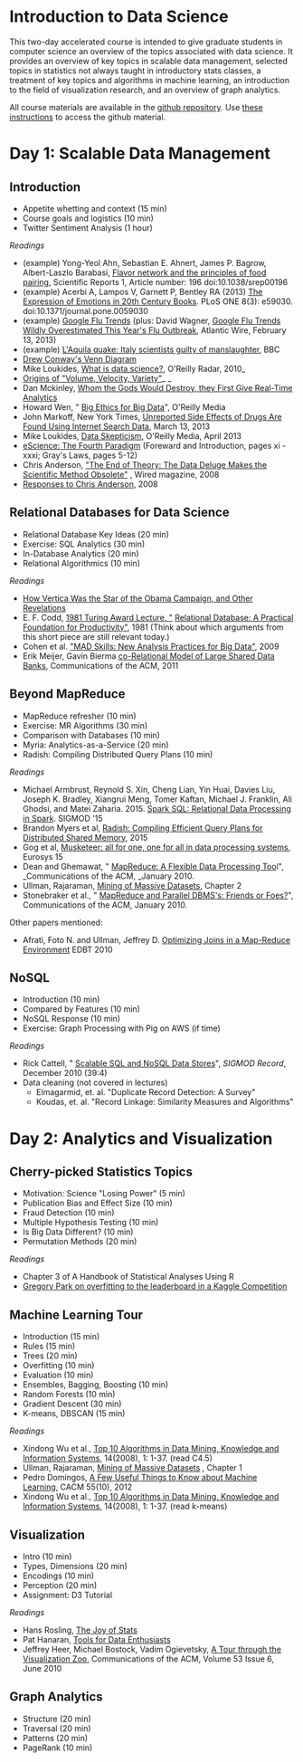 # Introduction to Data Science

This two-day accelerated course is intended to give graduate students in computer science an overview of the topics associated with data science.  It provides an overview of key topics in scalable data management, selected topics in statistics not always taught in introductory stats classes, a treatment of key topics and algorithms in machine learning, an introduction to the field of visualization research, and an overview of graph analytics. 

All course materials are available in the [github repository](https://github.com/billhowe/datasci_course_materials).  Use [these instructions](https://github.com/billhowe/datasci_course_materials/blob/master/github.md) to access the github material.

# Day 1: Scalable Data Management 

## Introduction 

- Appetite whetting and context (15 min)
- Course goals and logistics (10 min)
- Twitter Sentiment Analysis (1 hour)

*Readings*

- (example) Yong-Yeol Ahn, Sebastian E. Ahnert, James P. Bagrow, Albert-Laszlo Barabasi,  [Flavor network and the principles of food pairing](http://www.nature.com/srep/2011/111215/srep00196/full/srep00196.html), Scientific Reports 1, Article number: 196 doi:10.1038/srep00196
- (example) Acerbi A, Lampos V, Garnett P, Bentley RA (2013)  [The Expression of Emotions in 20th Century Books](http://www.plosone.org/article/info:doi/10.1371/journal.pone.0059030). PLoS ONE 8(3): e59030. doi:10.1371/journal.pone.0059030
- (example)  [Google Flu Trends](http://www.google.org/flutrends/us/#US) (plus: David Wagner,  [Google Flu Trends Wildly Overestimated This Year's Flu Outbreak](http://www.theatlanticwire.com/technology/2013/02/google-flu-trends-wildly-overestimated-years-flu-outbreak/62113/), Atlantic Wire, February 13, 2013)
- (example)  [L'Aquila quake: Italy scientists guilty of manslaughter](http://www.bbc.co.uk/news/world-europe-20025626), BBC
- [Drew Conway's Venn Diagram](http://drewconway.com/zia/2013/3/26/the-data-science-venn-diagram)
- Mike Loukides, [What is data science?](http://radar.oreilly.com/2010/06/what-is-data-science.html), O'Reilly Radar, 2010_
- [Origins of "Volume, Velocity, Variety"](http://blogs.gartner.com/doug-laney/deja-vvvue-others-claiming-gartners-volume-velocity-variety-construct-for-big-data/)_ _
- Dan Mckinley,  [Whom the Gods Would Destroy, they First Give Real-Time Analytics](http://mcfunley.com/whom-the-gods-would-destroy-they-first-give-real-time-analytics)
- Howard Wen, " [Big Ethics for Big Data](http://strata.oreilly.com/2012/06/ethics-big-data-business-decisions.html)", O'Reilly Media
- John Markoff, New York Times,  [Unreported Side Effects of Drugs Are Found Using Internet Search Data](http://www.nytimes.com/2013/03/07/science/unreported-side-effects-of-drugs-found-using-internet-data-study-finds.html?_r=0), March 13, 2013
- Mike Loukides,  [Data Skepticism](http://strata.oreilly.com/2013/04/data-skepticism.html), O'Reilly Media, April 2013
- [eScience: The Fourth Paradigm](http://research.microsoft.com/en-us/collaboration/fourthparadigm/) (Foreward and Introduction, pages xi - xxxi; Gray's Laws, pages 5-12)
- Chris Anderson,   ["The End of Theory: The Data Deluge Makes the Scientific Method Obsolete"](http://www.wired.com/science/discoveries/magazine/16-07/pb_theory) , Wired magazine, 2008
- [Responses to Chris Anderson](http://www.edge.org/discourse/the_end_of_theory.html), 2008

## Relational Databases for Data Science

- Relational Database Key Ideas (20 min)
- Exercise: SQL Analytics (30 min)
- In-Database Analytics (20 min)
- Relational Algorithmics (10 min)

*Readings*

- [How Vertica Was the Star of the Obama Campaign, and Other Revelations](http://citoresearch.com/data-science/how-vertica-was-star-obama-campaign-and-other-revelations)
- E. F. Codd,  [1981 Turing Award Lecture, "](http://amturing.acm.org/award_winners/codd_1000892.cfm)  [Relational Database: ](http://amturing.acm.org/award_winners/codd_1000892.cfm)  [A Practical Foundation for Productivity"](http://amturing.acm.org/award_winners/codd_1000892.cfm), 1981 (Think about which arguments from this short piece are still relevant today.)
- Cohen et al. ["MAD Skills: New Analysis Practices for Big Data"](http://db.cs.berkeley.edu/papers/vldb09-madskills.pdf), 2009
- Erik Meijer, Gavin Bierma  [co-Relational Model of Large Shared Data Banks](http://queue.acm.org/detail.cfm?id=1961297), Communications of the ACM, 2011

## Beyond MapReduce

- MapReduce refresher (10 min)
- Exercise: MR Algorithms (30 min)
- Comparison with Databases (10 min)
- Myria: Analytics-as-a-Service (20 min)
- Radish: Compiling Distributed Query Plans (10 min)

*Readings*

- Michael Armbrust, Reynold S. Xin, Cheng Lian, Yin Huai, Davies Liu, Joseph K. Bradley, Xiangrui Meng, Tomer Kaftan, Michael J. Franklin, Ali Ghodsi, and Matei Zaharia. 2015. [Spark SQL: Relational Data Processing in Spark](http://people.csail.mit.edu/matei/papers/2015/sigmod_spark_sql.pdf). SIGMOD '15
- Brandon Myers et al, [Radish: Compiling Efficient Query Plans for Distributed
Shared Memory](http://www.cs.washington.edu/public_files/grad/tech_reports/radish.pdf), 2015
- Gog et al, [Musketeer: all for one, one for all in data processing systems](http://www.cl.cam.ac.uk/research/srg/netos/camsas/pubs/eurosys15-musketeer.pdf), Eurosys 15
- Dean and Ghemawat, " [MapReduce: A Flexible Data Processing Too](http://cacm.acm.org/magazines/2010/1/55744-mapreduce-a-flexible-data-processing-tool/fulltext)l", _Communications of the ACM, _January 2010.
- Ullman, Rajaraman,  [Mining of Massive Datasets](http://infolab.stanford.edu/~ullman/mmds.html), Chapter 2
- Stonebraker et al., " [MapReduce and Parallel DBMS's: Friends or Foes?](http://database.cs.brown.edu/papers/stonebraker-cacm2010.pdf)", Communications of the ACM, January 2010.

Other papers mentioned:
- Afrati, Foto N. and Ullman, Jeffrey D. [Optimizing Joins in a Map-Reduce Environment](http://ilpubs.stanford.edu:8090/957/) EDBT 2010 

## NoSQL

- Introduction (10 min)
- Compared by Features (10 min)
- NoSQL Response (10 min)
- Exercise: Graph Processing with Pig on AWS (if time)

*Readings*

- Rick Cattell, " [Scalable SQL and NoSQL Data Stores](http://www.sigmod.org/publications/sigmod-record/1012/pdfs/04.surveys.cattell.pdf)", _SIGMOD Record_, December 2010 (39:4)
- Data cleaning (not covered in lectures)
  - Elmagarmid, et. al. "Duplicate Record Detection:  A Survey"
  - Koudas, et. al. "Record Linkage:  Similarity Measures and Algorithms"

# Day 2: Analytics and Visualization

## Cherry-picked Statistics Topics

- Motivation: Science "Losing Power" (5 min)
- Publication Bias and Effect Size (10 min)
- Fraud Detection (10 min)
- Multiple Hypothesis Testing (10 min)
- Is Big Data Different? (10 min)
- Permutation Methods (20 min)

*Readings*
- Chapter 3 of  A Handbook of Statistical Analyses Using R
- [Gregory Park on overfitting to the leaderboard in a Kaggle Competition](http://blog.kaggle.com/2012/07/06/the-dangers-of-overfitting-psychopathy-post-mortem/)

## Machine Learning Tour

- Introduction (15 min)
- Rules (15 min)
- Trees (20 min)
- Overfitting (10 min)
- Evaluation (10 min)
- Ensembles, Bagging, Boosting (10 min)
- Random Forests (10 min)
- Gradient Descent (30 min)
- K-means, DBSCAN (15 min)

*Readings*

- Xindong Wu et al.,  [Top 10 Algorithms in Data Mining, Knowledge and Information Systems](http://www.cs.uvm.edu/~icdm/algorithms/index.shtml), 14(2008), 1: 1-37.  (read C4.5)
- Ullman, Rajaraman,   [Mining of Massive Datasets](http://infolab.stanford.edu/~ullman/mmds/book.pdf) , Chapter 1
- Pedro Domingos,  [A Few Useful Things to Know about Machine Learning](http://homes.cs.washington.edu/~pedrod/papers/cacm12.pdf), CACM 55(10), 2012
- Xindong Wu et al.,  [Top 10 Algorithms in Data Mining, Knowledge and Information Systems](http://www.cs.uvm.edu/~icdm/algorithms/index.shtml), 14(2008), 1: 1-37.  (read k-means)


## Visualization

- Intro (10 min)
- Types, Dimensions (20 min)
- Encodings (10 min)
- Perception (20 min)
- Assignment: D3 Tutorial

*Readings*

  - Hans Rosling,  [The Joy of Stats](http://www.gapminder.org/videos/the-joy-of-stats/)
  - Pat Hanaran,  [Tools for Data Enthusiasts](http://vimeo.com/50723101)
  - Jeffrey Heer, Michael Bostock, Vadim Ogievetsky,  [A Tour through the Visualization Zoo](http://queue.acm.org/detail.cfm?id=1805128), Communications of the ACM, Volume 53 Issue 6, June 2010

## Graph Analytics

- Structure (20 min)
- Traversal (20 min)
- Patterns (20 min)
- PageRank (10 min)

